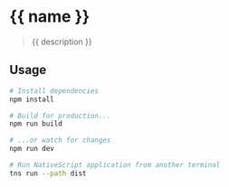 # {{ name }}

> {{ description }}

## Usage

``` bash
# Install dependencies
npm install

# Build for production...
npm run build

# ...or watch for changes
npm run dev

# Run NativeScript application from another terminal
tns run --path dist
```
